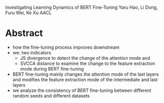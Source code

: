 Investigating Learning Dynamics of BERT Fine-Tuning
Yaru Hao, Li Dong, Furu Wei, Ke Xu
AACL

# Abstract

* how the fine-tuning process improves downstream
* we: two indicators
  * JS divergence to detect the change of the attention mode and
  * SVCCA distance to examine the change to the feature extraction mode
    during BERT fine-tuning
* BERT fine-tuning
  mainly changes the attention mode of the last layers and
  modifies the feature extraction mode of the intermediate and last layers
* we analyze the consistency of BERT fine-tuning
  between different random seeds and different datasets
